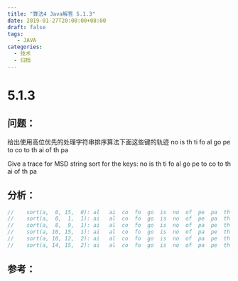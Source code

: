```yaml
---
title: "算法4 Java解答 5.1.3"
date: 2019-01-27T20:00:00+08:00
draft: false
tags:
   - JAVA
categories:
  - 技术
  - 归档
---
```



# 5.1.3

## 问题：

给出使用高位优先的处理字符串排序算法下面这些键的轨迹
no is th ti fo al go pe to co to th ai of th pa


Give a trace for MSD string sort for the keys:
no is th ti fo al go pe to co to th ai of th pa

## 分析：

```java
//    sort(a,  0, 15,  0): al	ai	co	fo	go	is	no	of	pe	pa	th	ti	to	to	th	th
//    sort(a,  0,  1,  1): ai	al	co	fo	go	is	no	of	pe	pa	th	ti	to	to	th	th
//    sort(a,  8,  9,  1): ai	al	co	fo	go	is	no	of	pa	pe	th	ti	to	to	th	th
//    sort(a, 10, 15,  1): ai	al	co	fo	go	is	no	of	pa	pe	th	th	th	ti	to	to
//    sort(a, 10, 12,  2): ai	al	co	fo	go	is	no	of	pa	pe	th	th	th	ti	to	to
//    sort(a, 14, 15,  2): ai	al	co	fo	go	is	no	of	pa	pe	th	th	th	ti	to	to
```

## 参考：

